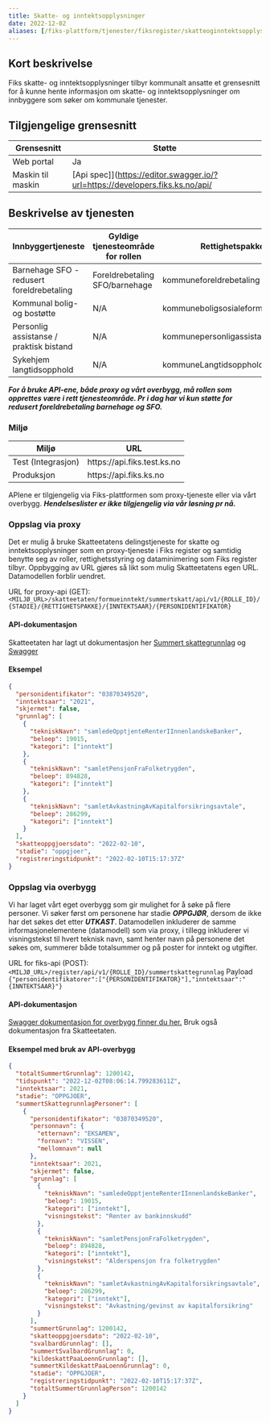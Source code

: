 ```yaml
---
title: Skatte- og inntektsopplysninger
date: 2022-12-02
aliases: [/fiks-plattform/tjenester/fiksregister/skatteoginntektsopplysninger/, /fiks-plattform/tjenester/fiksregister/skatteoginntekstopplysninger]
---
```


## Kort beskrivelse
Fiks skatte- og inntektsopplysninger tilbyr kommunalt ansatte et grensesnitt for å kunne hente informasjon om skatte- og inntektsopplysninger om innbyggere som søker om kommunale tjenester.

## Tilgjengelige grensesnitt
| Grensesnitt | Støtte |
|------|------|
| Web portal | Ja |
| Maskin til maskin | [Api spec]](https://editor.swagger.io/?url=https://developers.fiks.ks.no/api/ |


## Beskrivelse av tjenesten
| Innbyggertjeneste                         | Gyldige tjenesteområde for rollen | Rettighetspakke                   |
| ----------------------------------------- | --------------------------------- | --------------------------------- |
| Barnehage SFO - redusert foreldrebetaling | Foreldrebetaling SFO/barnehage    | kommuneforeldrebetaling           |
| Kommunal bolig- og bostøtte               | N/A                               | kommuneboligsosialeformaal        |
| Personlig assistanse / praktisk bistand   | N/A                               | kommunepersonligassistanse        |
| Sykehjem langtidsopphold                  | N/A                               | kommuneLangtidsoppholdInstitusjon |

___For å bruke API-ene, både proxy og vårt overbygg, må rollen som opprettes være i rett tjenesteområde. Pr i dag har vi kun støtte for redusert foreldrebetaling barnehage og SFO.___

### Miljø

| Miljø              | URL                                |
| ------------------ | ---------------------------------- |
| Test (Integrasjon) | http&#8203;s://api.fiks.test.ks.no |
| Produksjon         | http&#8203;s://api.fiks.ks.no      |

APIene er tilgjengelig via Fiks-plattformen som proxy-tjeneste eller via vårt overbygg. ___Hendelseslister er ikke tilgjengelig via vår løsning pr nå.___

### Oppslag via proxy
Det er mulig å bruke Skatteetatens delingstjeneste for skatte og inntektsopplysninger som en proxy-tjeneste i Fiks register og samtidig benytte seg av roller, rettighetsstyring og dataminimering som Fiks register tilbyr. Oppbygging av URL gjøres så likt som mulig Skatteetatens egen URL. Datamodellen forblir uendret.

URL for proxy-api (GET):
```<MILJØ_URL>/skatteetaten/formueinntekt/summertskatt/api/v1/{ROLLE_ID}/{STADIE}/{RETTIGHETSPAKKE}/{INNTEKTSAAR}/{PERSONIDENTIFIKATOR}```

#### API-dokumentasjon
Skatteetaten har lagt ut dokumentasjon her [Summert skattegrunnlag](https://skatteetaten.github.io/datasamarbeid-api-dokumentasjon/reference_summertskattegrunnlag.html) og [Swagger](https://app.swaggerhub.com/apis/Skatteetaten_Deling/summert-skattegrunnlag-api)

#### Eksempel

```json
{
  "personidentifikator": "03870349520",
  "inntektsaar": "2021",
  "skjermet": false,
  "grunnlag": [
    {
      "tekniskNavn": "samledeOpptjenteRenterIInnenlandskeBanker",
      "beloep": 19015,
      "kategori": ["inntekt"]
    },
    {
      "tekniskNavn": "samletPensjonFraFolketrygden",
      "beloep": 894828,
      "kategori": ["inntekt"]
    },
    {
      "tekniskNavn": "samletAvkastningAvKapitalforsikringsavtale",
      "beloep": 286299,
      "kategori": ["inntekt"]
    }
  ],
  "skatteoppgjoersdato": "2022-02-10",
  "stadie": "oppgjoer",
  "registreringstidpunkt": "2022-02-10T15:17:37Z"
}
```

### Oppslag via overbygg
Vi har laget vårt eget overbygg som gir mulighet for å søke på flere personer. Vi søker først om personene har stadie ___OPPGJØR___, dersom de ikke har det søkes det etter ___UTKAST___. Datamodellen inkluderer de samme informasjonelementene (datamodell) som via proxy, i tillegg inkluderer vi visningstekst til hvert teknisk navn, samt henter navn på personene det søkes om, summerer både totalsummer og på poster for inntekt og utgifter.

URL for fiks-api (POST):
```<MILJØ_URL>/register/api/v1/{ROLLE_ID}/summertskattegrunnlag``` Payload ```{"personidentifikatorer":["{PERSONIDENTIFIKATOR}"],"inntektsaar":"{INNTEKTSAAR}"}```

#### API-dokumentasjon
[Swagger dokumentasjon for overbygg finner du her.](https://editor.swagger.io/?url=https://developers.fiks.ks.no/api/register-api-v1.json) Bruk også dokumentasjon fra Skatteetaten.

#### Eksempel med bruk av API-overbygg

```json
{
  "totaltSummertGrunnlag": 1200142,
  "tidspunkt": "2022-12-02T08:06:14.799283611Z",
  "inntektsaar": 2021,
  "stadie": "OPPGJOER",
  "summertSkattegrunnlagPersoner": [
    {
      "personidentifikator": "03870349520",
      "personnavn": {
        "etternavn": "EKSAMEN",
        "fornavn": "VISSEN",
        "mellomnavn": null
      },
      "inntektsaar": 2021,
      "skjermet": false,
      "grunnlag": [
        {
          "tekniskNavn": "samledeOpptjenteRenterIInnenlandskeBanker",
          "beloep": 19015,
          "kategori": ["inntekt"],
          "visningstekst": "Renter av bankinnskudd"
        },
        {
          "tekniskNavn": "samletPensjonFraFolketrygden",
          "beloep": 894828,
          "kategori": ["inntekt"],
          "visningstekst": "Alderspensjon fra folketrygden"
        },
        {
          "tekniskNavn": "samletAvkastningAvKapitalforsikringsavtale",
          "beloep": 286299,
          "kategori": ["inntekt"],
          "visningstekst": "Avkastning/gevinst av kapitalforsikring"
        }
      ],
      "summertGrunnlag": 1200142,
      "skatteoppgjoersdato": "2022-02-10",
      "svalbardGrunnlag": [],
      "summertSvalbardGrunnlag": 0,
      "kildeskattPaaLoennGrunnlag": [],
      "summertKildeskattPaaLoennGrunnlag": 0,
      "stadie": "OPPGJOER",
      "registreringstidpunkt": "2022-02-10T15:17:37Z",
      "totaltSummertGrunnlagPerson": 1200142
    }
  ]
}
```
